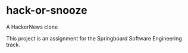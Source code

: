 # hack-or-snooze

A HackerNews clone

This project is an assignment for the Springboard Software Engineering track.
